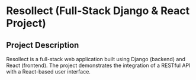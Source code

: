 # Resollect (Full-Stack Django & React Project)

## Project Description
Resollect is a full-stack web application built using Django (backend) and React (frontend). The project demonstrates the integration of a RESTful API with a React-based user interface.
